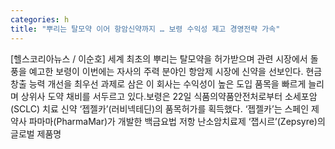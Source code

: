```yaml
---
categories: h
title: "뿌리는 탈모약 이어 항암신약까지 … 보령 수익성 제고 경영전략 가속"
---
```

[헬스코리아뉴스 / 이순호] 세계 최초의 뿌리는 탈모약을 허가받으며 관련 시장에서 돌풍을 예고한 보령이 이번에는 자사의 주력 분야인 항암제 시장에 신약을 선보인다. 현금 창출 능력 개선을 최우선 과제로 삼은 이 회사는 수익성이 높은 도입 품목을 빠르게 늘리며 상위사 도약 채비를 서두르고 있다.보령은 22일 식품의약품안전처로부터 소세포암(SCLC) 치료 신약 ‘젭젤카’(러비넥테딘)의 품목허가를 획득했다. ‘젭젤카’는 스페인 제약사 파마마(PharmaMar)가 개발한 백금요법 저항 난소암치료제 ‘잽시르’(Zepsyre)의 글로벌 제품명